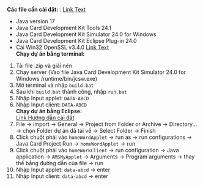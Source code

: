 **Các file cần cài đặt:**  :  [Link Text](https://www.oracle.com/java/technologies/javacard-downloads.html#license-lightbox) <br>
-    Java version 17 <br>
-    Java Card Development Kit Tools 24.1 <br>
-    Java Card Development Kit Simulator 24.0 for Windows <br>
-    Java Card Development Kit Eclipse Plug-in 24.0 <br>
-    Cài Win32 OpenSSL v3.4.0 [Link Text](https://slproweb.com/products/Win32OpenSSL.html) <br>
**Chạy dự án bằng terminal:**  
1. Tải file .zip và giải nén  
2. Chạy server (Vào file Java Card Development Kit Simulator 24.0 for Windows /runtime/bin/jcsw.exe)  
3. Mở terminal và nhập `build.bat`  
4. Sau khi `build.bat` thành công, nhập `run.bat`  
5. Nhập Input applet: `DATA-ABCD`  
6. Nhập Input client: `DATA-ABCD`  
**Chạy dự án bằng Eclipse:**  
[Link Hướng dẫn cài đặt](https://drive.google.com/file/d/1qjBMol-DHr_N_Hv5Wt4OHe4tuC8IKtd_/view?usp=sharing)  
1. File -> import -> General -> Project from Folder or Archive -> Directory... -> chọn Folder dự án đã tải về -> Select Folder -> Finish  
2. Click chuột phải vào `homeWordApplet` -> run as -> run configurations -> Java Card Project Run -> `homeWordApplet` -> run  
3. Click chuột phải vào `homeWorkClient` -> run configuration -> Java application -> `AMSMyApplet` -> Arguments -> Program arguments -> thay thế bằng đường dẫn của file -> run  
4. Nhập Input applet: `data-abcd` -> enter  
5. Nhập Input client: `data-abcd` -> enter  